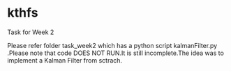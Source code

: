 # kthfs
Task for Week 2 

  Please refer folder task_week2 which has a python script kalmanFilter.py .Please note that code DOES NOT RUN.It is still    incomplete.The idea was to implement a Kalman Filter from sctrach.
